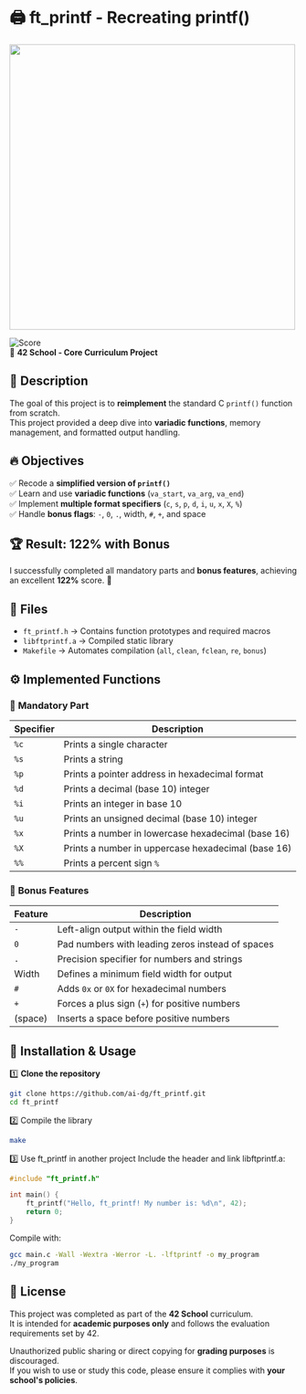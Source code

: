 # 🖨️ ft_printf - Recreating printf()

<img src="https://github.com/user-attachments/assets/b825c089-b281-45b7-9e90-540a74c16d5c" width="500">

![Score](https://img.shields.io/badge/Score-122%25-brightgreen)  
📌 **42 School - Core Curriculum Project**  

## 📝 Description
The goal of this project is to **reimplement** the standard C `printf()` function from scratch.  
This project provided a deep dive into **variadic functions**, memory management, and formatted output handling.

## 🔥 Objectives
✅ Recode a **simplified version of `printf()`**  
✅ Learn and use **variadic functions** (`va_start`, `va_arg`, `va_end`)  
✅ Implement **multiple format specifiers** (`c`, `s`, `p`, `d`, `i`, `u`, `x`, `X`, `%`)  
✅ Handle **bonus flags**: `-`, `0`, `.`, width, `#`, `+`, and space  

## 🏆 Result: **122% with Bonus**
I successfully completed all mandatory parts and **bonus features**, achieving an excellent **122%** score. 🎉

## 📁 Files
- `ft_printf.h` → Contains function prototypes and required macros  
- `libftprintf.a` → Compiled static library  
- `Makefile` → Automates compilation (`all`, `clean`, `fclean`, `re`, `bonus`)  

## ⚙️ Implemented Functions
### 🔹 **Mandatory Part**
| Specifier | Description |
|-----------|-------------|
| `%c` | Prints a single character |
| `%s` | Prints a string |
| `%p` | Prints a pointer address in hexadecimal format |
| `%d` | Prints a decimal (base 10) integer |
| `%i` | Prints an integer in base 10 |
| `%u` | Prints an unsigned decimal (base 10) integer |
| `%x` | Prints a number in lowercase hexadecimal (base 16) |
| `%X` | Prints a number in uppercase hexadecimal (base 16) |
| `%%` | Prints a percent sign `%` |

### 🎯 **Bonus Features**
| Feature | Description |
|---------|-------------|
| `-` | Left-align output within the field width |
| `0` | Pad numbers with leading zeros instead of spaces |
| `.` | Precision specifier for numbers and strings |
| Width | Defines a minimum field width for output |
| `#` | Adds `0x` or `0X` for hexadecimal numbers |
| `+` | Forces a plus sign (`+`) for positive numbers |
| (space) | Inserts a space before positive numbers |

## 🚀 Installation & Usage
1️⃣ **Clone the repository**  
```sh
git clone https://github.com/ai-dg/ft_printf.git
cd ft_printf
```

2️⃣ Compile the library
```sh
make
```

3️⃣ Use ft_printf in another project
Include the header and link libftprintf.a:
```c
#include "ft_printf.h"

int main() {
    ft_printf("Hello, ft_printf! My number is: %d\n", 42);
    return 0;
}
```

Compile with:
```sh
gcc main.c -Wall -Wextra -Werror -L. -lftprintf -o my_program
./my_program
```

## 📜 License

This project was completed as part of the **42 School** curriculum.  
It is intended for **academic purposes only** and follows the evaluation requirements set by 42.  

Unauthorized public sharing or direct copying for **grading purposes** is discouraged.  
If you wish to use or study this code, please ensure it complies with **your school's policies**.  




